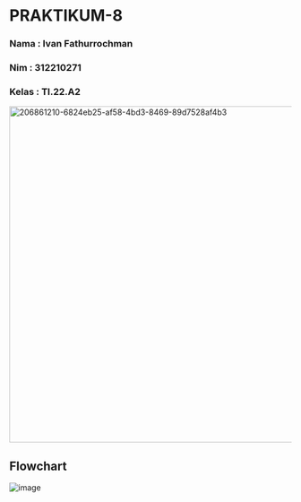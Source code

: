 
# PRAKTIKUM-8

### Nama : Ivan Fathurrochman 
### Nim : 312210271
### Kelas : TI.22.A2

<img width="600" alt="206861210-6824eb25-af58-4bd3-8469-89d7528af4b3" src="https://user-images.githubusercontent.com/115911604/207039787-afaa2d9d-3da4-480d-ae81-f1e3976eb20f.png">

## Flowchart

![image](https://user-images.githubusercontent.com/115911604/207040139-a4aed94d-750d-4332-a255-aee13efc3032.png)
